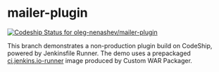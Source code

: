 mailer-plugin
=============

[![Codeship Status for oleg-nenashev/mailer-plugin](https://app.codeship.com/projects/080f8860-4376-0137-df43-3657630956e0/status?branch=codeship-demo)](https://app.codeship.com/projects/336623) 

This branch demonstrates a non-production plugin build on CodeShip, powered by Jenkinsfile Runner.
The demo uses a prepackaged [ci.jenkins.io-runner](https://github.com/jenkinsci/ci.jenkins.io-runner) image produced by Custom WAR Packager.


